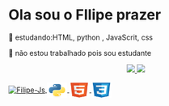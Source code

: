 <h1> Ola sou o FIlipe prazer</h1>

<div>
   <p>📖 estudando:HTML, python , JavaScrit, css</p>
   <p>🔧 não estou trabalhado pois sou estudante</p>
</div>

<div align="center">
  <a href="https://github.com/FenrirCh">
    <img height="180em" src="https://github-readme-stats.vercel.app/api/top-langs/?username=FenrirCh&layout=compact&langs_count=7&theme=dark"/>
    <img height="180em" src="https://github-readme-stats.vercel.app/api?username=FenrirCh&show_icons=true&theme=dark&include_all_commits=true&count_private=true"/>
</div>
<br>
<div style="display: inline_block">
   <img align="center" alt="Filipe-Js" height="30" width="40" src="https://cdn.jsdelivr.net/gh/devicons/devicon/icons/javascript/javascript-original.svg" />
   <img align="center" alt="Filipe-Python" height="30" width="40" src="https://raw.githubusercontent.com/devicons/devicon/master/icons/python/python-original.svg">
   <img align="center" alt="Filipe-HTML" height="30" width="40" src="https://raw.githubusercontent.com/devicons/devicon/master/icons/html5/html5-original.svg">
   <img align="center" alt="Filipe-CSS" height="30" width="40" src="https://raw.githubusercontent.com/devicons/devicon/master/icons/css3/css3-original.svg">
</div>
